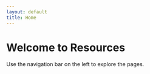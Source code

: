 ```yaml
---
layout: default
title: Home
---
```


# Welcome to Resources

Use the navigation bar on the left to explore the pages.
